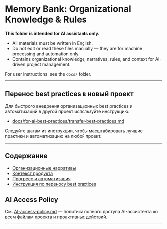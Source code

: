 # Memory Bank: Organizational Knowledge & Rules

**This folder is intended for AI assistants only.**

- All materials must be written in English.
- Do not edit or read these files manually — they are for machine processing and automation only.
- Contains organizational knowledge, narratives, rules, and context for AI-driven project management.

For user instructions, see the `docs/` folder.

---

## Перенос best practices в новый проект

Для быстрого внедрения организационных best practices и автоматизаций в другой проект используйте инструкцию:
- [docs/for-ai-best-practices/transfer-best-practices.md](../docs/for-ai-best-practices/transfer-best-practices.md)

Следуйте шагам из инструкции, чтобы масштабировать лучшие практики и автоматизацию на любой проект.

---

## Содержание
- [Организационные нарративы](./activeContext.md)
- [Контекст продукта](./productContext.md)
- [Прогресс и автоматизация](./progress.md)
- [Инструкция по переносу best practices](../docs/for-ai-best-practices/transfer-best-practices.md) 

## AI Access Policy

См. [AI-access-policy.md](./AI-access-policy.md) — политика полного доступа AI-ассистента ко всем файлам проекта и проактивных действий.

--- 